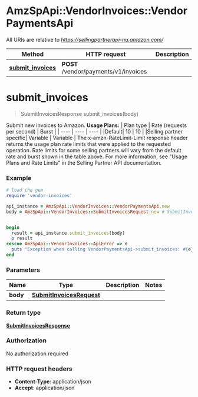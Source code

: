 # AmzSpApi::VendorInvoices::VendorPaymentsApi

All URIs are relative to *https://sellingpartnerapi-na.amazon.com/*

Method | HTTP request | Description
------------- | ------------- | -------------
[**submit_invoices**](VendorPaymentsApi.md#submit_invoices) | **POST** /vendor/payments/v1/invoices | 

# **submit_invoices**
> SubmitInvoicesResponse submit_invoices(body)



Submit new invoices to Amazon.  **Usage Plans:**  | Plan type | Rate (requests per second) | Burst | | ---- | ---- | ---- | |Default| 10 | 10 | |Selling partner specific| Variable | Variable |  The x-amzn-RateLimit-Limit response header returns the usage plan rate limits that were applied to the requested operation. Rate limits for some selling partners will vary from the default rate and burst shown in the table above. For more information, see \"Usage Plans and Rate Limits\" in the Selling Partner API documentation.

### Example
```ruby
# load the gem
require 'vendor-invoices'

api_instance = AmzSpApi::VendorInvoices::VendorPaymentsApi.new
body = AmzSpApi::VendorInvoices::SubmitInvoicesRequest.new # SubmitInvoicesRequest | 


begin
  result = api_instance.submit_invoices(body)
  p result
rescue AmzSpApi::VendorInvoices::ApiError => e
  puts "Exception when calling VendorPaymentsApi->submit_invoices: #{e}"
end
```

### Parameters

Name | Type | Description  | Notes
------------- | ------------- | ------------- | -------------
 **body** | [**SubmitInvoicesRequest**](SubmitInvoicesRequest.md)|  | 

### Return type

[**SubmitInvoicesResponse**](SubmitInvoicesResponse.md)

### Authorization

No authorization required

### HTTP request headers

 - **Content-Type**: application/json
 - **Accept**: application/json



